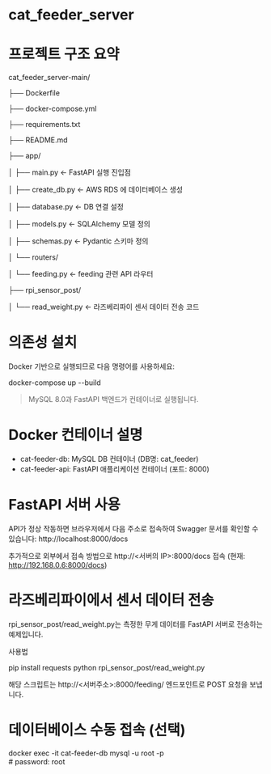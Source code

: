 # cat_feeder_server
# 프로젝트 구조 요약

cat_feeder_server-main/

├── Dockerfile

├── docker-compose.yml

├── requirements.txt

├── README.md

├── app/

│   ├── main.py              ← FastAPI 실행 진입점

│   ├── create_db.py         ← AWS RDS 에 데이터베이스 생성

│   ├── database.py          ← DB 연결 설정

│   ├── models.py            ← SQLAlchemy 모델 정의

│   ├── schemas.py           ← Pydantic 스키마 정의

│   └── routers/

│       └── feeding.py       ← feeding 관련 API 라우터

├── rpi_sensor_post/

│   └── read_weight.py       ← 라즈베리파이 센서 데이터 전송 코드

# 의존성 설치

Docker 기반으로 실행되므로 다음 명령어를 사용하세요:

docker-compose up --build

> MySQL 8.0과 FastAPI 백엔드가 컨테이너로 실행됩니다.

# Docker 컨테이너 설명

- cat-feeder-db: MySQL DB 컨테이너 (DB명: cat_feeder)
- cat-feeder-api: FastAPI 애플리케이션 컨테이너 (포트: 8000)

# FastAPI 서버 사용

API가 정상 작동하면 브라우저에서 다음 주소로 접속하여 Swagger 문서를 확인할 수 있습니다:
http://localhost:8000/docs

추가적으로 외부에서 접속 방법으로
http://<서버의 IP>:8000/docs 접속 (현재: http://192.168.0.6:8000/docs)

# 라즈베리파이에서 센서 데이터 전송

rpi_sensor_post/read_weight.py는 측정한 무게 데이터를 FastAPI 서버로 전송하는 예제입니다.

사용법

pip install requests
python rpi_sensor_post/read_weight.py

해당 스크립트는 http://<서버주소>:8000/feeding/ 엔드포인트로 POST 요청을 보냅니다.

# 데이터베이스 수동 접속 (선택)

docker exec -it cat-feeder-db mysql -u root -p <br> # password: root

